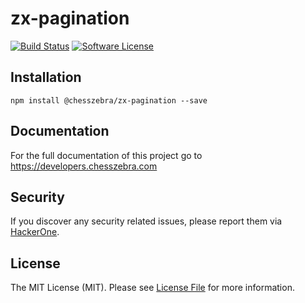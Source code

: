 # zx-pagination

[![Build Status][ico-travis]][link-travis]
[![Software License][ico-license]](LICENSE.md)

## Installation
```
npm install @chesszebra/zx-pagination --save
```

## Documentation

For the full documentation of this project go to https://developers.chesszebra.com

## Security

If you discover any security related issues, please report them via [HackerOne][link-hackerone].

## License

The MIT License (MIT). Please see [License File](LICENSE.md) for more information.

[ico-license]: https://img.shields.io/badge/license-MIT-brightgreen.svg?style=flat-square
[ico-travis]: https://img.shields.io/travis/chesszebra/zx-pagination/master.svg?style=flat-square

[link-travis]: https://travis-ci.org/chesszebra/zx-pagination
[link-hackerone]: https://hackerone.com/chesszebra
